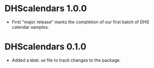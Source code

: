 # DHScalendars 1.0.0

* First "major release" marks the completion of our first batch of DHS calendar samples.

# DHScalendars 0.1.0

* Added a `NEWS.md` file to track changes to the package.
